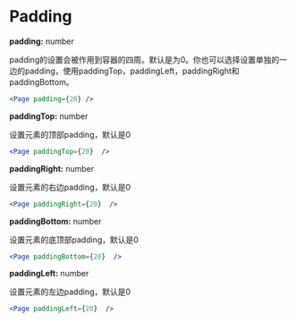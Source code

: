 # Padding

**padding:** number

padding的设置会被作用到容器的四周。默认是为0。你也可以选择设置单独的一边的padding，使用paddingTop，paddingLeft，paddingRight和paddingBottom。

```jsx
<Page padding={20} />
```



**paddingTop:** number

设置元素的顶部padding，默认是0

```jsx
<Page paddingTop={20}  />
```



**paddingRight:** number

设置元素的右边padding，默认是0

```jsx
<Page paddingRight={20}  />
```



**paddingBottom:** number

设置元素的底顶部padding，默认是0

```jsx
<Page paddingBottom={20}  />
```



**paddingLeft:** number

设置元素的左边padding，默认是0

```jsx
<Page paddingLeft={20}  />
```



